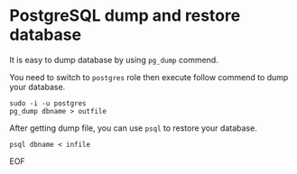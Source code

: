 # PostgreSQL dump and restore database
It is easy to dump database by using `pg_dump` commend.

You need to switch to `postgres` role then execute follow commend to dump your database.
```
sudo -i -u postgres
pg_dump dbname > outfile
```

After getting dump file, you can use `psql` to restore your database.
```
psql dbname < infile
```

EOF